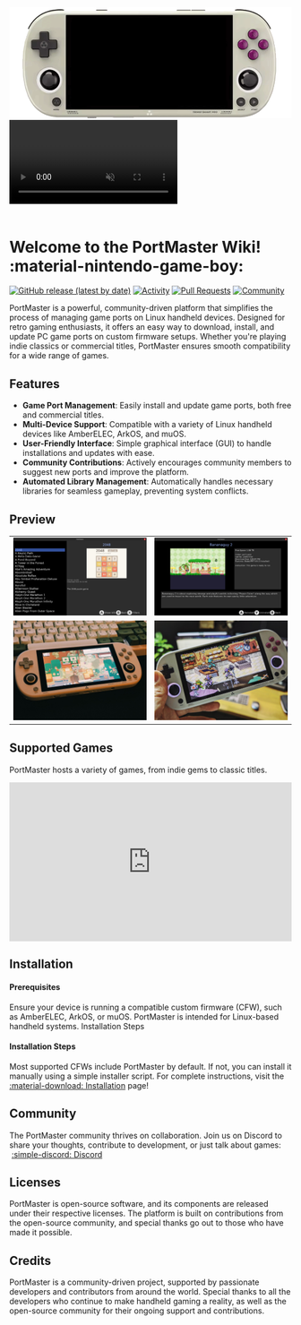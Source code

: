 <div class="preview-container">
  <img class="off-glb" src="/assets/images/trimui.png"/>
  <video class="overlay-video" autoplay loop muted>
    <source src="/assets/videos/homepage.mp4" type="video/mp4">
  </video>
</div>

<br>

# Welcome to the PortMaster Wiki! :material-nintendo-game-boy:

[![GitHub release (latest by date)](https://img.shields.io/github/v/release/PortsMaster/PortMaster-New?style=flat&color=4DBEEE&label=Latest)](https://github.com/PortsMaster/PortMaster-New/releases/latest)
[![Activity](https://img.shields.io/github/commit-activity/m/PortsMaster/PortMaster-New?style=flat&color=4DBEEE&label=Commits)](https://github.com/PortsMaster/PortMaster-New/commits)
[![Pull Requests](https://img.shields.io/github/issues-pr-closed/PortsMaster/PortMaster-New?style=flat&color=4DBEEE&label=Pull%20Requests)](https://github.com/PortsMaster/PortMaster-New/pulls)
[![Community](https://img.shields.io/discord/948029830325235753?style=flat&color=4DBEEE&label=Community)](https://discord.gg/eqjK6yNQS4)


PortMaster is a powerful, community-driven platform that simplifies the process of managing game ports on Linux handheld devices. Designed for retro gaming enthusiasts, it offers an easy way to download, install, and update PC game ports on custom firmware setups. Whether you're playing indie classics or commercial titles, PortMaster ensures smooth compatibility for a wide range of games.

## Features

- **Game Port Management**: Easily install and update game ports, both free and commercial titles.
- **Multi-Device Support**: Compatible with a variety of Linux handheld devices like AmberELEC, ArkOS, and muOS.
- **User-Friendly Interface**: Simple graphical interface (GUI) to handle installations and updates with ease.
- **Community Contributions**: Actively encourages community members to suggest new ports and improve the platform.
- **Automated Library Management**: Automatically handles necessary libraries for seamless gameplay, preventing system conflicts.

## Preview

<table>
  <tr>
    <td><img src="/assets/images/portslist.png" style="width: 100%;" /></td>
    <td><img src="/assets/images/portinfo.png" style="width: 100%;" /></td>
  </tr>
  <tr>
    <td><img src="/assets/images/gardenstory.jpeg" style="width: 100%;" /></td>
    <td><img src="/assets/images/tmntsr.jpeg" style="width: 100%;" /></td>
  </tr>
</table>



## Supported Games

PortMaster hosts a variety of games, from indie gems to classic titles. 

<div style="padding:56.25% 0 0 0;position:relative;"><iframe src="https://player.vimeo.com/video/1083313795?badge=0&amp;autopause=0&amp;player_id=0&amp;app_id=58479" frameborder="0" allow="autoplay; fullscreen; picture-in-picture; clipboard-write; encrypted-media" style="position:absolute;top:0;left:0;width:100%;height:100%;" title="Portmaster_1000-Final"></iframe></div><script src="https://player.vimeo.com/api/player.js"></script>


## Installation

#### Prerequisites

Ensure your device is running a compatible custom firmware (CFW), such as AmberELEC, ArkOS, or muOS. PortMaster is intended for Linux-based handheld systems.
Installation Steps

#### Installation Steps
Most supported CFWs include PortMaster by default. If not, you can install it manually using a simple installer script. For complete instructions, visit the [:material-download: Installation](installation/installing-portmaster.md) page!

## Community

The PortMaster community thrives on collaboration. Join us on Discord to share your thoughts, contribute to development, or just talk about games: &nbsp;[:simple-discord: Discord](https://discord.gg/eqjK6yNQS4)

## Licenses

PortMaster is open-source software, and its components are released under their respective licenses. The platform is built on contributions from the open-source community, and special thanks go out to those who have made it possible.

## Credits

PortMaster is a community-driven project, supported by passionate developers and contributors from around the world. Special thanks to all the developers who continue to make handheld gaming a reality, as well as the open-source community for their ongoing support and contributions.

